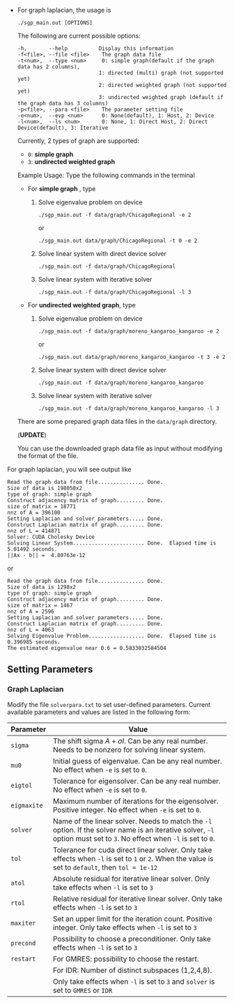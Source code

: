 * For graph laplacian, the usage is

	`./sgp_main.out [OPTIONS]`
	
	The following are current possible options:
	
	```
	-h,       --help          Display this information
  -f<file>, --file <file>    The graph data file
  -t<num>,  --type <num>     0: simple graph(default if the graph data has 2 columns),
                              1: directed (multi) graph (not supported yet)
                              2: directed weighted graph (not supported yet)
                              3: undirected weighted graph (default if the graph data has 3 columns)
  -p<file>, --para <file>    The parameter setting file
  -e<num>,  --evp <num>      0: None(default), 1: Host, 2: Device
  -l<num>,  --ls <num>       0: None, 1: Direct Host, 2: Direct Device(default), 3: Iterative
  ```
	
	Currently, 2 types of graph are supported:
	* `0`: __simple graph__
	* `3`: __undirected weighted graph__

	Example Usage: Type the following commands in the terminal
	
	* For __simple graph__ , type
		1. Solve eigenvalue problem on device
	
			`./sgp_main.out -f data/graph/ChicagoRegional -e 2`
			
			or
			
			`./sgp_main.out data/graph/ChicagoRegional -t 0 -e 2`
			
		2. Solve linear system with direct device solver

			`./sgp_main.out -f data/graph/ChicagoRegional`
			
		3. Solve linear system with iterative solver
		
			`./sgp_main.out -f data/graph/ChicagoRegional -l 3`
		
	* For __undirected weighted graph__, type
	
		1. Solve eigenvalue problem on device
	
			`./sgp_main.out -f data/graph/moreno_kangaroo_kangaroo -e 2`
			
			or
			
			`./sgp_main.out data/graph/moreno_kangaroo_kangaroo -t 3 -e 2`
			
		2. Solve linear system with direct device solver

			`./sgp_main.out -f data/graph/moreno_kangaroo_kangaroo`
			
		3. Solve linear system with iterative solver
		
			`./sgp_main.out -f data/graph/moreno_kangaroo_kangaroo -l 3`

	
	There are some prepared graph data files in the `data/graph` directory. 

	(__UPDATE__)
	
	You can use the downloaded graph data file as input without modifying the format of the file.

For graph laplacian, you will see output like

```
Read the graph data from file............... Done.  
Size of data is 198050x2
type of graph: simple graph
Construct adjacency matrix of graph......... Done.  
size of matrix = 18771
nnz of A = 396100
Setting Laplacian and solver parameters..... Done.  
Construct Laplacian matrix of graph......... Done.  
nnz of L = 414871
Solver: CUDA Cholesky Device
Solving Linear System....................... Done.  Elapsed time is 5.01492 seconds.
||Ax - b|| =  4.80763e-12
```
or

```
Read the graph data from file............... Done.  
Size of data is 1298x2
type of graph: simple graph
Construct adjacency matrix of graph......... Done.  
size of matrix = 1467
nnz of A = 2596
Setting Laplacian and solver parameters..... Done.  
Construct Laplacian matrix of graph......... Done.  
nnz of L = 4063
Solving Eigenvalue Problem.................. Done.  Elapsed time is 0.396985 seconds.
The estimated eigenvalue near 0.6 = 0.5833032584504
```


## Setting Parameters
### __Graph Laplacian__

Modify the file `solverpara.txt` to set user-defined parameters. Current available parameters and values are listed in the following form:

| Parameter | Value |
| --------- | ----- |
| `sigma`   | The shift sigma $A+\sigma I$. Can be any real number. Needs to be nonzero for solving linear system.|
| `mu0` | Initial guess of eigenvalue. Can be any real number. No effect when `-e` is set to `0`. |
| `eigtol` | Tolerance for eigensolver.  Can be any real number. No effect when `-e` is set to `0`. |
| `eigmaxite` | Maximum number of iterations for the eigensolver. Positive integer. No effect when `-e` is set to `0`. |
| `solver` | Name of the linear solver. Needs to match the `-l` option. If the solver name is an iterative solver, `-l` option must set to `3`. No effect when `-l` is set to `0`. |
| `tol` | Tolerance for cuda direct linear solver. Only take effects when `-l` is set to `1` or `2`. When the value is set to `default`, then `tol = 1e-12` |
| `atol` | Absolute residual for iterative linear solver. Only take effects when `-l` is set to `3` |
| `rtol` | Relative residual for iterative linear solver. Only take effects when `-l` is set to `3` |
| `maxiter` | Set an upper limit for the iteration count. Positive integer. Only take effects when `-l` is set to `3` |
| `precond` | Possibility to choose a preconditioner. Only take effects when `-l` is set to `3`|
| `restart` | For GMRES: possibility to choose the restart.|                                       
|           | For IDR: Number of distinct subspaces (1,2,4,8). 
|           | Only take effects when `-l` is set to `3` and `solver` is set to `GMRES` or `IDR` |